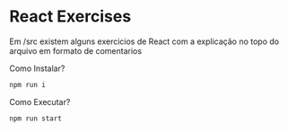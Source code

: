 # React Exercises

Em /src existem alguns exercicios de React com a explicação no topo do arquivo em formato de comentarios

Como Instalar?

```bash
npm run i
```

Como Executar?

```bash
npm run start
```

